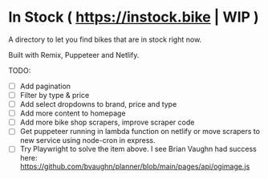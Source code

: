 # In Stock ( https://instock.bike | WIP )

A directory to let you find bikes that are in stock right now.

Built with Remix, Puppeteer and Netlify.

TODO:
- [ ] Add pagination
- [ ] Filter by type & price
- [ ] Add select dropdowns to brand, price and type
- [ ] Add more content to homepage
- [ ] Add more bike shop scrapers, improve scraper code
- [ ] Get puppeteer running in lambda function on netlify or move scrapers to new service using node-cron in express.
- [ ] Try Playwright to solve the item above. I see Brian Vaughn had success here: https://github.com/bvaughn/planner/blob/main/pages/api/ogimage.js

